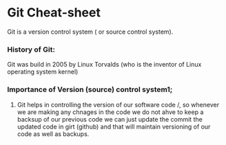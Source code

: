 # Git Cheat-sheet

Git is a version control system ( or source control system).


### History of Git:
Git was build in 2005 by Linux Torvalds (who is the inventor of Linux operating system kernel)

### Importance of Version (source) control system1;
1. Git helps in controlling the version of our software code /, so whenever we are making any chnages in the code we do not ahve to keep a backsup of our previous code we can just update the commit the updated code in girt (github) and that will maintain versioning of our code as well as backups.

